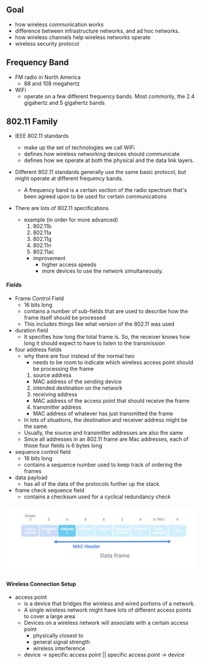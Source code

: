 ## Goal
* how wireless communication works
* difference between infrastructure networks, and ad hoc networks.
* how wireless channels help wireless networks operate
* wireless security protocol

## Frequency Band
* FM radio in North America
  * 88 and 108 megahertz
* WiFi
  * operate on a few different frequency bands. Most commonly, the 2.4 gigahertz and 5 gigahertz bands


## 802.11 Family

* IEEE 802.11 standards
  * make up the set of technologies we call WiFi
  * defines how wireless networking devices should communicate
  * defines how we operate at both the physical and the data link layers.

* Different 802.11 standards generally use the same basic protocol, but might operate at different frequency bands.
  * A frequency band is a certain section of the radio spectrum that's been agreed upon to be used for certain communications

* There are lots of 802.11 specifications
  * example (in order for more advanced)
    1. 802.11b
    2. 802.11a
    3. 802.11g
    4. 802.11n
    5. 802.11ac
    * improvement
      * higher access speeds
      * more devices to use the network simultaneously.

#### Fields
* Frame Control Field
  * 16 bits long
  * contains a number of sub-fields that are used to describe how the frame itself should be processed
  * This includes things like what version of the 802.11 was used
* duration field
  * It specifies how long the total frame is. So, the receiver knows how long it should expect to have to listen to the transmission
* four address fields
  * why there are four instead of the normal two
    * needs to be room to indicate which wireless access point should be processing the frame
    1. source address
      * MAC address of the sending device
    2. intended destination on the network
    3. receiving address
      * MAC address of the access point that should receive the frame
    4. transmitter address
      * MAC address of whatever has just transmitted the frame
  * In lots of situations, the destination and receiver address might be the same.
  * Usually, the source and transmitter addresses are also the same
  * Since all addresses in an 802.11 frame are Mac addresses, each of those four fields is 6 bytes long
* sequence control field
  * 16 bits long
  * contains a sequence number used to keep track of ordering the frames
* data payload
  *  has all of the data of the protocols further up the stack
* frame check sequence field
  * contains a checksum used for a cyclical redundancy check


<img src="./assets/wireless_frame_fields.png" style="margin-top:10px; margin-bottom: 10px">

#### Wireless Connection Setup
* access point
  * is a device that bridges the wireless and wired portions of a network.
  * A single wireless network might have lots of different access points to cover a large area
  * Devices on a wireless network will associate with a certain access point
    * physically closest to
    * general signal strength
    * wireless interference
  * device -> specific access point || specific access point -> device
